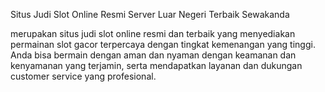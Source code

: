 Situs Judi Slot Online Resmi Server Luar Negeri Terbaik Sewakanda

merupakan situs judi slot online resmi dan terbaik yang menyediakan permainan slot gacor terpercaya dengan tingkat kemenangan yang tinggi. Anda bisa bermain dengan aman dan nyaman dengan keamanan dan kenyamanan yang terjamin, serta mendapatkan layanan dan dukungan customer service yang profesional.
